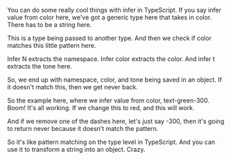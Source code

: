 
You can do some really cool things with infer in TypeScript. If you say infer value from color here, we've got a generic type here that takes in color. There has to be a string here.

This is a type being passed to another type. And then we check if color matches this little pattern here.

Infer N extracts the namespace. Infer color extracts the color. And infer t extracts the tone here.

So, we end up with namespace, color, and tone being saved in an object. If it doesn't match this, then we get never back.

So the example here, where we infer value from color, text-green-300. Boom! It's all working. If we change this to red, and this will work.

And if we remove one of the dashes here, let's just say -300, then it's going to return never because it doesn’t match the pattern.

So it's like pattern matching on the type level in TypeScript. And you can use it to transform a string into an object. Crazy.